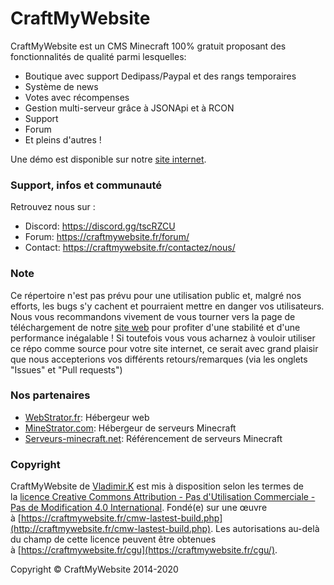 # CraftMyWebsite

CraftMyWebsite est un CMS Minecraft 100% gratuit proposant des fonctionnalités de qualité parmi lesquelles:

-   Boutique avec support Dedipass/Paypal et des rangs temporaires
-   Système de news
-   Votes avec récompenses
-   Gestion multi-serveur grâce à JSONApi et à RCON
-   Support
-   Forum
-   Et pleins d'autres !

Une démo est disponible sur notre [site internet](http://demo.craftmywebsite.fr/).

### Support, infos et communauté

Retrouvez nous sur :

-   Discord: https://discord.gg/tscRZCU
-   Forum: https://craftmywebsite.fr/forum/
-   Contact: https://craftmywebsite.fr/contactez/nous/

### Note

Ce répertoire n'est pas prévu pour une utilisation public et, malgré nos efforts, les bugs s'y cachent et pourraient mettre en danger vos utilisateurs. Nous vous recommandons vivement de vous tourner vers la page de téléchargement de notre [site web](http://craftmywebsite.fr/) pour profiter d'une stabilité et d'une performance inégalable !
Si toutefois vous vous acharnez à vouloir utiliser ce répo comme source pour votre site internet, ce serait avec grand plaisir que nous accepterions vos différents retours/remarques (via les onglets "Issues" et "Pull requests")

### Nos partenaires

-  [WebStrator.fr](WebStrator.fr): Hébergeur web
-   [MineStrator.com](MineStrator.com): Hébergeur de serveurs Minecraft
-   [Serveurs-minecraft.net](Serveurs-minecraft.net): Référencement de serveurs Minecraft

### Copyright

CraftMyWebsite de [Vladimir.K](http://craftmywebsite.fr/cmw-lastest-build.php) est mis à disposition selon les termes de la [licence Creative Commons Attribution - Pas d'Utilisation Commerciale - Pas de Modification 4.0 International](http://creativecommons.org/licenses/by-nc-nd/4.0/). Fondé(e) sur une œuvre à [https://craftmywebsite.fr/cmw-lastest-build.php](http://craftmywebsite.fr/cmw-lastest-build.php). Les autorisations au-delà du champ de cette licence peuvent être obtenues à [https://craftmywebsite.fr/cgu](https://craftmywebsite.fr/cgu/). 

Copyright © CraftMyWebsite 2014-2020
